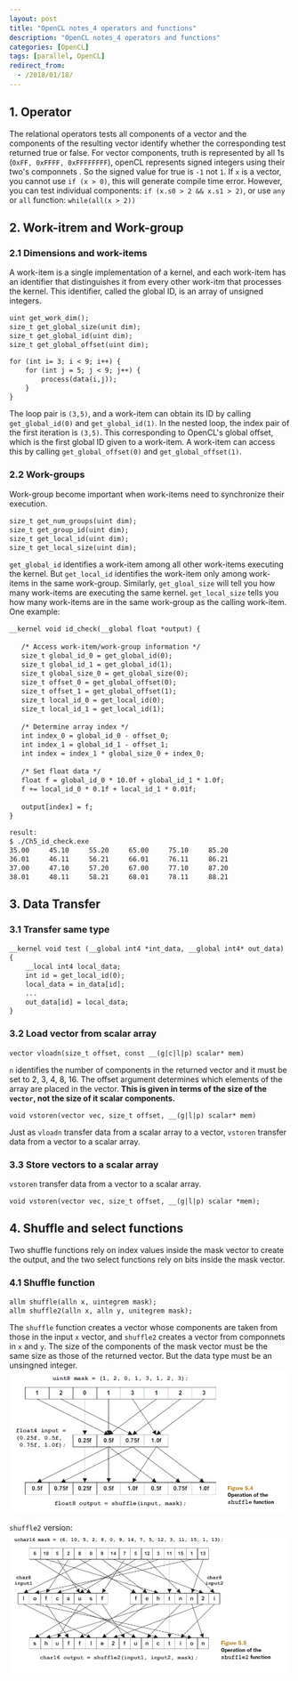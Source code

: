 ```yaml
---
layout: post
title: "OpenCL notes_4 operators and functions"
description: "OpenCL notes_4 operators and functions"
categories: [OpenCL]
tags: [parallel, OpenCL]
redirect_from:
  - /2018/01/18/
---
```


## 1. Operator
The relational operators tests all components of a vector and the components of the resulting vector identify whether the corresponding test returned true or false. 
For vector components, truth is represented by all 1s (`0xFF, 0xFFFF, 0xFFFFFFFF`), openCL represents signed integers using their two's componnets . So the signed value for true is `-1` not `1`. 
If `x` is a vector, you cannot use `if (x > 0)`, this will generate compile time error. 
However, you can test individual components:
`if (x.s0 > 2 && x.s1 > 2)`, or use `any` or `all` function:
`while(all(x > 2))`

## 2. Work-itrem and Work-group
### 2.1 Dimensions and work-items
A work-item is a single implementation of a kernel, and each work-item has an identifier that distinguishes it from every other work-itm that processes the kernel. This identifier, called the global ID, is an array of unsigned integers. 
```
uint get_work_dim();
size_t get_global_size(unit dim);
size_t get_global_id(uint dim);
size_t get_global_offset(uint dim);
```

```
for (int i= 3; i < 9; i++) {
	for (int j = 5; j < 9; j++) {
		process(data(i,j));
	}
}
```
The loop pair is `(3,5)`, and a work-item can obtain its ID by calling `get_global_id(0)` and `get_global_id(1)`. In the nested loop, the index pair of the first iteration is `(3,5)`. This corresponding to OpenCL's global offset, which is the first global ID given to a work-item. A work-item can access this by calling `get_global_offset(0)` and `get_global_offset(1)`. 

### 2.2 Work-groups
Work-group become important when work-items need to synchronize their execution. 
```
size_t get_num_groups(uint dim);
size_t get_group_id(uint dim);
size_t get_local_id(uint dim);
size_t get_local_size(uint dim);
```
`get_global_id` identifies a work-item among all other work-items executing the kernel. But `get_local_id` identifies the work-item only among work-items in the same work-group. Similarly, `get_gloal_size` will tell you how many work-items are executing the same kernel. `get_local_size` tells you how many work-items are in the same work-group as the calling work-item. 
One example:
```
__kernel void id_check(__global float *output) { 

   /* Access work-item/work-group information */
   size_t global_id_0 = get_global_id(0);
   size_t global_id_1 = get_global_id(1);
   size_t global_size_0 = get_global_size(0);
   size_t offset_0 = get_global_offset(0);
   size_t offset_1 = get_global_offset(1);
   size_t local_id_0 = get_local_id(0);
   size_t local_id_1 = get_local_id(1);

   /* Determine array index */
   int index_0 = global_id_0 - offset_0;
   int index_1 = global_id_1 - offset_1;
   int index = index_1 * global_size_0 + index_0;
   
   /* Set float data */
   float f = global_id_0 * 10.0f + global_id_1 * 1.0f;
   f += local_id_0 * 0.1f + local_id_1 * 0.01f;

   output[index] = f;
}
```
```
result:
$ ./Ch5_id_check.exe
35.00     45.10     55.20     65.00     75.10     85.20
36.01     46.11     56.21     66.01     76.11     86.21
37.00     47.10     57.20     67.00     77.10     87.20
38.01     48.11     58.21     68.01     78.11     88.21
```

## 3. Data Transfer
### 3.1 Transfer same type
```
__kernel void test (__global int4 *int_data, __global int4* out_data) {
    __local int4 local_data;
    int id = get_local_id(0);
    local_data = in_data[id];
    ...
    out_data[id] = local_data;
}
```
### 3.2 Load vector from scalar array
```
vector vloadn(size_t offset, const __(g|c|l|p) scalar* mem)
```
`n` identifies the number of components in the returned vector and it must be set to 2, 3, 4, 8, 16. The offset argument determines which elements of the array are placed in the vector. **This is given in terms of the size of the `vector`, not the size of it scalar components.**
```
void vstoren(vector vec, size_t offset, __(g|l|p) scalar* mem)
```
Just as `vloadn` transfer data from a scalar array to a vector, `vstoren` transfer data from a vector to a scalar array. 
### 3.3 Store vectors to a scalar array
`vstoren` transfer data from a vector to a scalar array. 
```
void vstoren(vector vec, size_t offset, __(g|l|p) scalar *mem);
```

## 4. Shuffle and select functions
Two shuffle functions rely on index values inside the mask vector to create the output, and the two select functions rely on bits inside the mask vector. 

### 4.1 Shuffle function

```
allm shuffle(alln x, uintegrem mask);
allm shuffle2(alln x, alln y, unitegrem mask);
```
The `shuffle` function creates a vector whose components are taken from those in the input `x` vector, and `shuffle2` creates a vector from componnets in `x` and `y`. The size of the components of the mask vector must be the same size as those of the returned vector. But the data type must be an unsingned integer. 
![openCL_4_1](https://raw.githubusercontent.com/Aperjump/Aperjump.github.io/master/_picture/2018-01-18-OpenCL_4/OpenCL_4_1.PNG)

`shuffle2` version:
![openCL_4_2](https://raw.githubusercontent.com/Aperjump/Aperjump.github.io/master/_picture/2018-01-18-OpenCL_4/OpenCL_4_2.PNG)